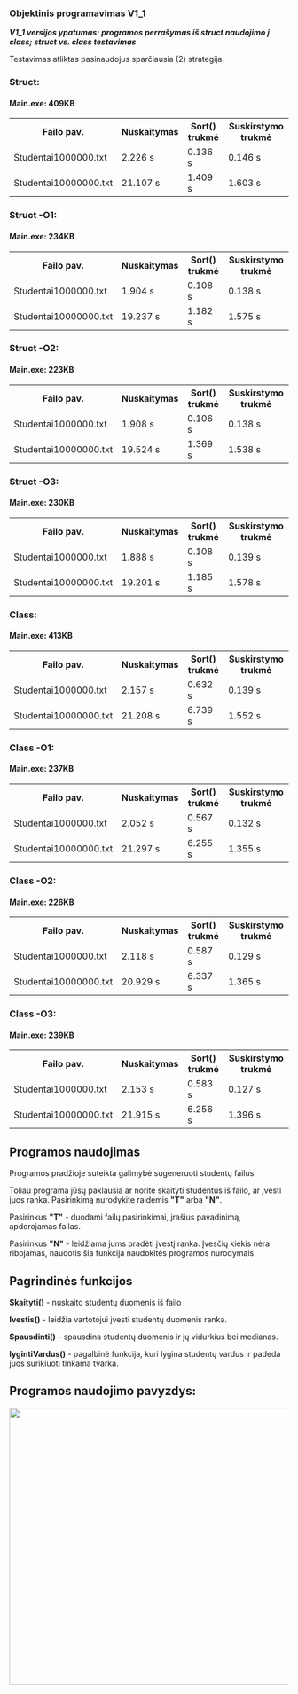 <h3>Objektinis programavimas V1_1</h3>
<p><b><i>V1_1 versijos ypatumas: programos perrašymas iš struct naudojimo į class; struct vs. class testavimas</i></b></p>
<p>Testavimas atliktas pasinaudojus sparčiausia (2) strategija.</p>
<h3>Struct:</h3>
<h4>Main.exe: 409KB</h4>
<table>
    <tr>
        <th>Failo pav.</th>
        <th>Nuskaitymas</th>
        <th>Sort() trukmė</th>
        <th>Suskirstymo trukmė</th>
    </tr>
    <tr>
        <td>Studentai1000000.txt</td>
        <td>2.226 s</td>
        <td>0.136 s</td>
        <td>0.146 s</td>
    </tr>
    <tr>
        <td>Studentai10000000.txt</td>
        <td>21.107 s</td> 
        <td>1.409 s</td>
        <td>1.603 s</td>
    </tr>
</table>
<h3>Struct -O1:</h3>
<h4>Main.exe: 234KB</h4>
<table>
    <tr>
        <th>Failo pav.</th>
        <th>Nuskaitymas</th>
        <th>Sort() trukmė</th>
        <th>Suskirstymo trukmė</th>
    </tr>
    <tr>
        <td>Studentai1000000.txt</td>
        <td>1.904 s</td>
        <td>0.108 s</td>
        <td>0.138 s</td>
    </tr>
    <tr>
        <td>Studentai10000000.txt</td>
        <td>19.237 s</td> 
        <td>1.182 s</td>
        <td>1.575 s</td>
    </tr>
</table>
<h3>Struct -O2:</h3>
<h4>Main.exe: 223KB</h4>
<table>
    <tr>
        <th>Failo pav.</th>
        <th>Nuskaitymas</th>
        <th>Sort() trukmė</th>
        <th>Suskirstymo trukmė</th>
    </tr>
    <tr>
        <td>Studentai1000000.txt</td>
        <td>1.908 s</td>
        <td>0.106 s</td>
        <td>0.138 s</td>
    </tr>
    <tr>
        <td>Studentai10000000.txt</td>
        <td>19.524 s</td> 
        <td>1.369 s</td>
        <td>1.538 s</td>
    </tr>
</table>
<h3>Struct -O3:</h3>
<h4>Main.exe: 230KB</h4>
<table>
    <tr>
        <th>Failo pav.</th>
        <th>Nuskaitymas</th>
        <th>Sort() trukmė</th>
        <th>Suskirstymo trukmė</th>
    </tr>
    <tr>
        <td>Studentai1000000.txt</td>
        <td>1.888 s</td>
        <td>0.108 s</td>
        <td>0.139 s</td>
    </tr>
    <tr>
        <td>Studentai10000000.txt</td>
        <td>19.201 s</td> 
        <td>1.185 s</td>
        <td>1.578 s</td>
    </tr>
</table>
<h3>Class:</h3>
<h4>Main.exe: 413KB</h4>
<table>
    <tr>
        <th>Failo pav.</th>
        <th>Nuskaitymas</th>
        <th>Sort() trukmė</th>
        <th>Suskirstymo trukmė</th>
    </tr>
    <tr>
        <td>Studentai1000000.txt</td>
        <td>2.157 s</td>
        <td>0.632 s</td>
        <td>0.139 s</td>
    </tr>
    <tr>
        <td>Studentai10000000.txt</td>
        <td>21.208 s</td> 
        <td>6.739 s</td>
        <td>1.552 s</td>
    </tr>
</table>
<h3>Class -O1:</h3>
<h4>Main.exe: 237KB</h4>
<table>
    <tr>
        <th>Failo pav.</th>
        <th>Nuskaitymas</th>
        <th>Sort() trukmė</th>
        <th>Suskirstymo trukmė</th>
    </tr>
    <tr>
        <td>Studentai1000000.txt</td>
        <td>2.052 s</td>
        <td>0.567 s</td>
        <td>0.132 s</td>
    </tr>
    <tr>
        <td>Studentai10000000.txt</td>
        <td>21.297 s</td> 
        <td>6.255 s</td>
        <td>1.355 s</td>
    </tr>
</table>
<h3>Class -O2:</h3>
<h4>Main.exe: 226KB</h4>
<table>
    <tr>
        <th>Failo pav.</th>
        <th>Nuskaitymas</th>
        <th>Sort() trukmė</th>
        <th>Suskirstymo trukmė</th>
    </tr>
    <tr>
        <td>Studentai1000000.txt</td>
        <td>2.118 s</td>
        <td>0.587 s</td>
        <td>0.129 s</td>
    </tr>
    <tr>
        <td>Studentai10000000.txt</td>
        <td>20.929 s</td> 
        <td>6.337 s</td>
        <td>1.365 s</td>
    </tr>
</table>
<h3>Class -O3:</h3>
<h4>Main.exe: 239KB</h4>
<table>
    <tr>
        <th>Failo pav.</th>
        <th>Nuskaitymas</th>
        <th>Sort() trukmė</th>
        <th>Suskirstymo trukmė</th>
    </tr>
    <tr>
        <td>Studentai1000000.txt</td>
        <td>2.153 s</td>
        <td>0.583 s</td>
        <td>0.127 s</td>
    </tr>
    <tr>
        <td>Studentai10000000.txt</td>
        <td>21.915 s</td> 
        <td>6.256 s</td>
        <td>1.396 s</td>
    </tr>
</table>
<h2>Programos naudojimas</h2>
    <p>Programos pradžioje suteikta galimybė sugeneruoti studentų failus.</p>
    <p>Toliau programa jūsų paklausia ar norite skaityti studentus iš failo, ar įvesti juos ranka. Pasirinkimą nurodykite raidėmis <b>"T"</b> arba <b>"N"</b>.</p>
    <p>Pasirinkus <b>"T"</b> - duodami failų pasirinkimai, įrašius pavadinimą, apdorojamas failas.</p>
    <p>Pasirinkus <b>"N"</b> - leidžiama jums pradėti įvestį ranka. Įvesčių kiekis nėra ribojamas, naudotis šia funkcija naudokitės programos nurodymais.</p>
<h2>Pagrindinės funkcijos </h2>
    <p><b>Skaityti()</b> - nuskaito studentų duomenis iš failo</p>
    <p><b>Ivestis()</b> - leidžia vartotojui įvesti studentų duomenis ranka.</p>
    <p><b>Spausdinti()</b> - spausdina studentų duomenis ir jų vidurkius bei medianas.</p>
    <p><b>lygintiVardus()</b> - pagalbinė funkcija, kuri lygina studentų vardus ir padeda juos surikiuoti tinkama tvarka.</p>
<h2>Programos naudojimo pavyzdys:</h2>
<img src="https://user-images.githubusercontent.com/116721418/231956298-83a3cdd9-d920-4c71-a0e3-f2fad57bfc14.png" width="900" height="500">
